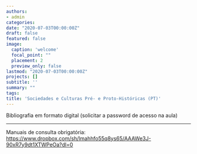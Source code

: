 ```yaml
---
authors:
- admin
categories:
date: "2020-07-03T00:00:00Z"
draft: false
featured: false
image:
  caption: 'welcome'
  focal_point: ""
  placement: 2
  preview_only: false
lastmod: "2020-07-03T00:00:00Z"
projects: []
subtitle: ''
summary: ""
tags:
title: 'Sociedades e Culturas Pré- e Proto-Históricas (PT)'
---
```


Bibliografia em formato digital (solicitar a password de acesso na aula)

___

Manuais de consulta obrigatória: https://www.dropbox.com/sh/lmahhfo55q8ys65/AAAWe3J-90xR7y9dt1XTWPeOa?dl=0


